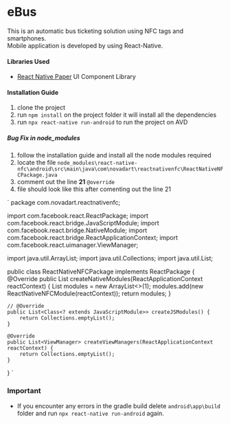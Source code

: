# eBus
This is an automatic bus ticketing solution using NFC tags and smartphones.<br>
Mobile application is developed by using React-Native.

#### Libraries Used
* [React Native Paper](https://callstack.github.io/react-native-paper/index.html) UI Component Library

#### Installation Guide
1. clone the project
2. run ``` npm install ``` on the project folder it will install all the dependencies
3. run ``` npx react-native run-android ``` to run the project on AVD

##### Bug Fix in node_modules
1. follow the installation guide and install all the node modules required
2. locate the file ``` node_modules\react-native-nfc\android\src\main\java\com\novadart\reactnativenfc\ReactNativeNFCPackage.java ```
3. comment out  the line **21** ` @override `
4. file should look like this after comenting out the line 21

`
package com.novadart.reactnativenfc;

import com.facebook.react.ReactPackage;
import com.facebook.react.bridge.JavaScriptModule;
import com.facebook.react.bridge.NativeModule;
import com.facebook.react.bridge.ReactApplicationContext;
import com.facebook.react.uimanager.ViewManager;

import java.util.ArrayList;
import java.util.Collections;
import java.util.List;

public class ReactNativeNFCPackage implements ReactPackage {
    @Override
    public List<NativeModule> createNativeModules(ReactApplicationContext reactContext) {
        List<NativeModule> modules = new ArrayList<>(1);
        modules.add(new ReactNativeNFCModule(reactContext));
        return modules;
    }

    // @Override
    public List<Class<? extends JavaScriptModule>> createJSModules() {
        return Collections.emptyList();
    }

    @Override
    public List<ViewManager> createViewManagers(ReactApplicationContext reactContext) {
        return Collections.emptyList();
    }
}
`
### Important 
* If you encounter any errors in the gradle build delete `android\app\build` folder and run `npx react-native run-android` again.

